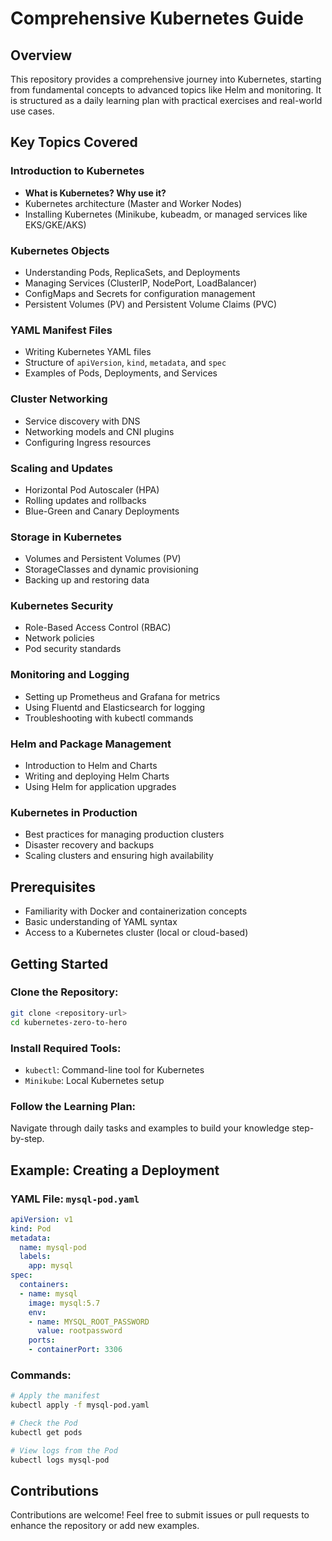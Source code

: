 # Comprehensive Kubernetes Guide

## Overview

This repository provides a comprehensive journey into Kubernetes, starting from fundamental concepts to advanced topics like Helm and monitoring. It is structured as a daily learning plan with practical exercises and real-world use cases.

## Key Topics Covered

### Introduction to Kubernetes

- **What is Kubernetes? Why use it?**
- Kubernetes architecture (Master and Worker Nodes)
- Installing Kubernetes (Minikube, kubeadm, or managed services like EKS/GKE/AKS)

### Kubernetes Objects

- Understanding Pods, ReplicaSets, and Deployments
- Managing Services (ClusterIP, NodePort, LoadBalancer)
- ConfigMaps and Secrets for configuration management
- Persistent Volumes (PV) and Persistent Volume Claims (PVC)

### YAML Manifest Files

- Writing Kubernetes YAML files
- Structure of `apiVersion`, `kind`, `metadata`, and `spec`
- Examples of Pods, Deployments, and Services

### Cluster Networking

- Service discovery with DNS
- Networking models and CNI plugins
- Configuring Ingress resources

### Scaling and Updates

- Horizontal Pod Autoscaler (HPA)
- Rolling updates and rollbacks
- Blue-Green and Canary Deployments

### Storage in Kubernetes

- Volumes and Persistent Volumes (PV)
- StorageClasses and dynamic provisioning
- Backing up and restoring data

### Kubernetes Security

- Role-Based Access Control (RBAC)
- Network policies
- Pod security standards

### Monitoring and Logging

- Setting up Prometheus and Grafana for metrics
- Using Fluentd and Elasticsearch for logging
- Troubleshooting with kubectl commands

### Helm and Package Management

- Introduction to Helm and Charts
- Writing and deploying Helm Charts
- Using Helm for application upgrades

### Kubernetes in Production

- Best practices for managing production clusters
- Disaster recovery and backups
- Scaling clusters and ensuring high availability

## Prerequisites

- Familiarity with Docker and containerization concepts
- Basic understanding of YAML syntax
- Access to a Kubernetes cluster (local or cloud-based)

## Getting Started

### Clone the Repository:

```bash
git clone <repository-url>
cd kubernetes-zero-to-hero
```

### Install Required Tools:

- `kubectl`: Command-line tool for Kubernetes
- `Minikube`: Local Kubernetes setup

### Follow the Learning Plan:

Navigate through daily tasks and examples to build your knowledge step-by-step.

## Example: Creating a Deployment

### YAML File: `mysql-pod.yaml`

```yaml
apiVersion: v1
kind: Pod
metadata:
  name: mysql-pod
  labels:
    app: mysql
spec:
  containers:
  - name: mysql
    image: mysql:5.7
    env:
    - name: MYSQL_ROOT_PASSWORD
      value: rootpassword
    ports:
    - containerPort: 3306
```

### Commands:

```bash
# Apply the manifest
kubectl apply -f mysql-pod.yaml

# Check the Pod
kubectl get pods

# View logs from the Pod
kubectl logs mysql-pod
```

## Contributions

Contributions are welcome! Feel free to submit issues or pull requests to enhance the repository or add new examples.
